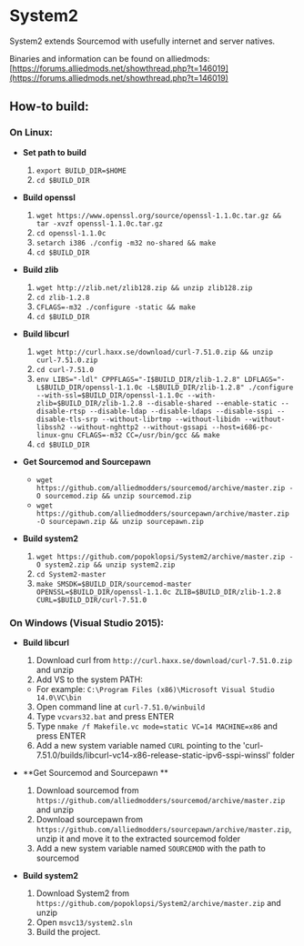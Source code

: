 System2
=======

System2 extends Sourcemod with usefully internet and server natives.

Binaries and information can be found on alliedmods: [https://forums.alliedmods.net/showthread.php?t=146019](https://forums.alliedmods.net/showthread.php?t=146019)

## How-to build: ##

### On Linux: ###
- **Set path to build**
  1. `export BUILD_DIR=$HOME`
  2. `cd $BUILD_DIR`

- **Build openssl**
  1. `wget https://www.openssl.org/source/openssl-1.1.0c.tar.gz && tar -xvzf openssl-1.1.0c.tar.gz`
  2. `cd openssl-1.1.0c`
  3. `setarch i386 ./config -m32 no-shared && make`
  4. `cd $BUILD_DIR`

- **Build zlib**
  1. `wget http://zlib.net/zlib128.zip && unzip zlib128.zip`
  2. `cd zlib-1.2.8`
  3. `CFLAGS=-m32 ./configure -static && make`
  4. `cd $BUILD_DIR`

- **Build libcurl**
  1. `wget http://curl.haxx.se/download/curl-7.51.0.zip && unzip curl-7.51.0.zip`
  2. `cd curl-7.51.0`
  3. `env LIBS="-ldl" CPPFLAGS="-I$BUILD_DIR/zlib-1.2.8" LDFLAGS="-L$BUILD_DIR/openssl-1.1.0c -L$BUILD_DIR/zlib-1.2.8" ./configure --with-ssl=$BUILD_DIR/openssl-1.1.0c --with-zlib=$BUILD_DIR/zlib-1.2.8 --disable-shared --enable-static --disable-rtsp --disable-ldap --disable-ldaps --disable-sspi --disable-tls-srp --without-librtmp --without-libidn --without-libssh2 --without-nghttp2 --without-gssapi --host=i686-pc-linux-gnu CFLAGS=-m32 CC=/usr/bin/gcc && make`
  4. `cd $BUILD_DIR`

- **Get Sourcemod and Sourcepawn**
  - `wget https://github.com/alliedmodders/sourcemod/archive/master.zip -O sourcemod.zip && unzip sourcemod.zip`
  - `wget https://github.com/alliedmodders/sourcepawn/archive/master.zip -O sourcepawn.zip && unzip sourcepawn.zip`

- **Build system2**
  1. `wget https://github.com/popoklopsi/System2/archive/master.zip -O system2.zip && unzip system2.zip`
  2. `cd System2-master`
  3. `make SMSDK=$BUILD_DIR/sourcemod-master OPENSSL=$BUILD_DIR/openssl-1.1.0c ZLIB=$BUILD_DIR/zlib-1.2.8 CURL=$BUILD_DIR/curl-7.51.0`

### On Windows (Visual Studio 2015): ###
- **Build libcurl**
  1. Download curl from `http://curl.haxx.se/download/curl-7.51.0.zip` and unzip
  2. Add VS to the system PATH:
    - For example: `C:\Program Files (x86)\Microsoft Visual Studio 14.0\VC\bin` 
  3. Open command line at `curl-7.51.0/winbuild`
  4. Type `vcvars32.bat` and press ENTER
  5. Type `nmake /f Makefile.vc mode=static VC=14 MACHINE=x86` and press ENTER
  6. Add a new system variable named `CURL` pointing to the 'curl-7.51.0/builds/libcurl-vc14-x86-release-static-ipv6-sspi-winssl' folder

- **Get Sourcemod and Sourcepawn **
  1. Download sourcemod from `https://github.com/alliedmodders/sourcemod/archive/master.zip` and unzip
  1. Download sourcepawn from `https://github.com/alliedmodders/sourcepawn/archive/master.zip`, unzip it and move it to the extracted sourcemod folder
  2. Add a new system variable named `SOURCEMOD` with the path to sourcemod

- **Build system2**
  1. Download System2 from `https://github.com/popoklopsi/System2/archive/master.zip` and unzip
  2. Open `msvc13/system2.sln` 
  3. Build the project.